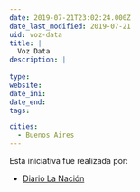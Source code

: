 ```yaml
---
date: 2019-07-21T23:02:24.000Z
date_last_modified: 2019-07-21
uid: voz-data
title: |
  Voz Data
description: |
  
type: 
website: 
date_ini: 
date_end: 
tags:

cities: 
  - Buenos Aires
---
```


Esta iniciativa fue realizada por:

- [Diario La Nación](/organizaciones/diario-la-nacion)
